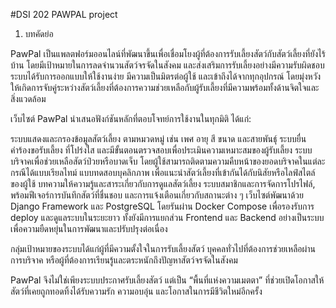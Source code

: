 #DSI 202 PAWPAL project
1. บทคัดย่อ 

PawPal เป็นแพลตฟอร์มออนไลน์ที่พัฒนาขึ้นเพื่อเชื่อมโยงผู้ที่ต้องการรับเลี้ยงสัตว์กับสัตว์เลี้ยงที่ยังไร้บ้าน โดยมีเป้าหมายในการลดจำนวนสัตว์จรจัดในสังคม และส่งเสริมการรับเลี้ยงอย่างมีความรับผิดชอบ ระบบได้รับการออกแบบให้ใช้งานง่าย มีความเป็นมิตรต่อผู้ใช้ และเข้าถึงได้จากทุกอุปกรณ์ โดยมุ่งหวังให้เกิดการจับคู่ระหว่างสัตว์เลี้ยงที่ต้องการความช่วยเหลือกับผู้รับเลี้ยงที่มีความพร้อมทั้งด้านจิตใจและสิ่งแวดล้อม

เว็บไซต์ PawPal นำเสนอฟังก์ชันหลักที่ตอบโจทย์การใช้งานในทุกมิติ ได้แก่:

ระบบแสดงและกรองข้อมูลสัตว์เลี้ยง ตามหมวดหมู่ เช่น เพศ อายุ สี ขนาด และสายพันธุ์
ระบบยื่นคำร้องขอรับเลี้ยง ที่โปร่งใส และมีขั้นตอนตรวจสอบเพื่อประเมินความเหมาะสมของผู้รับเลี้ยง
ระบบบริจาคเพื่อช่วยเหลือสัตว์ป่วยหรือบาดเจ็บ โดยผู้ใช้สามารถติดตามความคืบหน้าของยอดบริจาคในแต่ละกรณีได้แบบเรียลไทม์
แบบทดสอบบุคลิกภาพ เพื่อแนะนำสัตว์เลี้ยงที่เข้ากันได้กับนิสัยหรือไลฟ์สไตล์ของผู้ใช้
บทความให้ความรู้และสาระเกี่ยวกับการดูแลสัตว์เลี้ยง
ระบบสมาชิกและการจัดการโปรไฟล์, พร้อมฟีเจอร์การบันทึกสัตว์ที่ชื่นชอบ และการแจ้งเตือนเกี่ยวกับสถานะต่าง ๆ
เว็บไซต์พัฒนาด้วย Django Framework และ PostgreSQL โดยรันผ่าน Docker Compose เพื่อรองรับการ deploy และดูแลระบบในระยะยาว ทั้งยังมีการแยกส่วน Frontend และ Backend อย่างเป็นระบบ เพื่อความยืดหยุ่นในการพัฒนาและปรับปรุงต่อเนื่อง

กลุ่มเป้าหมายของระบบได้แก่ผู้ที่มีความตั้งใจในการรับเลี้ยงสัตว์ บุคคลทั่วไปที่ต้องการช่วยเหลือผ่านการบริจาค หรือผู้ที่ต้องการเรียนรู้และตระหนักถึงปัญหาสัตว์จรจัดในสังคม

PawPal จึงไม่ใช่เพียงระบบประกาศรับเลี้ยงสัตว์ แต่เป็น “พื้นที่แห่งความเมตตา” ที่ช่วยเปิดโอกาสให้สัตว์ที่เคยถูกทอดทิ้งได้รับความรัก ความอบอุ่น และโอกาสในการมีชีวิตใหม่อีกครั้ง
